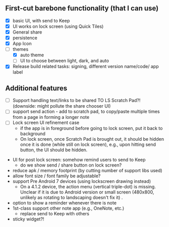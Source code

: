 ## First-cut barebone functionality (that I can use)
- [x] basic UI, with send to Keep
- [x] UI works on lock screen (using Quick Tiles)
- [x] General share
- [x] persistence
- [x] App Icon
- [ ] themes
    - [x] auto theme
    - [ ] UI to choose between light, dark, and auto
- [x] Release build related tasks: signing, different version name/code/ app label

## Additional features
- [ ] Support handling text/links to be shared TO LS Scratch Pad?! (downside: might pollute the share chooser UI) 
- [ ] support send action - add to scratch pad, to copy/paste multiple times from a page in forming a longer note
- [ ] Lock screen UI refinement case
    - if the app is in foreground before going to lock screen, put it back to background
    - On lock screen, once Scratch Pad is brought out, it should be hidden once it is done (while still on lock screen), 
    e.g., upon hitting send button, the UI should be hidden.    
- UI for post lock screen: somehow remind users to send to Keep
    - do we show send / share button on lock screen?
- reduce apk / memory footprint (by cutting number of support libs used)
- allow font size / font family be adjustable?
- support Pre Android 7 devices (using lockscreen drawing instead)
    - On a 4.1.2 device, the action menu (vertical triple-dot) is missing. Unclear if it is due to Android version or small screen (480x800, unlikely as rotating to landscaping doesn't fix it) .
- option to show a reminder whenever there is note
- 1st-class support other note app (e.g., OneNote, etc.)
    - replace send to Keep with others
- sticky widget?!